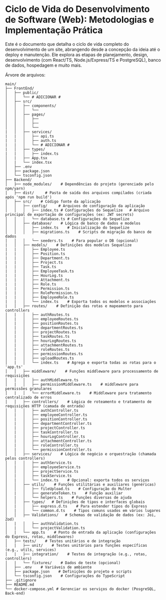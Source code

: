 # Ciclo de Vida do Desenvolvimento de Software (Web): Metodologias e Implementação Prática

Este é o documento que detalha o ciclo de vida completo do desenvolvimento de um site, abrangendo desde a concepção da ideia até o deploy e manutenção. Ele explora as etapas de planejamento, design, desenvolvimento (com React/TS, Node.js/Express/TS e PostgreSQL), banco de dados, hospedagem e muito mais.

Árvore de arquivos:

    main/
    ├── FrontEnd/
    │   ├── public/
    │   │   └── # ADICIONAR #
    │   ├── src/
    │   │   ├── components/
    │   │	│   └── 
    │   │	├── pages/
    │   │   │   ├── 
    │   │   │   ├── 
    │   │   │   └── 
    |   │   ├── services/
    |   |   │   ├── api.ts
    |   |   │   ├── auth.ts
    |   |   │   └── # ADICIONAR #
    |   │   ├── types/
    |   |   │   ├── index.ts
    │   |   ├── App.tsx
    │   |   └── index.tsx
    │   ├── .env
    │   ├── package.json
    │   └── tsconfig.json
    ├── Backend/
    │   ├── node_modules/    # Dependências do projeto (gerenciado pelo npm/yarn)
    │   ├── dist/     # Pasta de saída dos arquivos compilados (criada após 'npm run build')
    │   ├── src/    # Código fonte da aplicação
    │   │   ├── config/     # Arquivos de configuração da aplicação
    │   │	│   ├── index.ts # Configurações do Sequelize   # Arquivo principal de exportação de configurações (ex: JWT secrets)
    │   │	│   └── database.ts # Configurações do Sequelize
    │   │	├── database/    # Lógica de banco de dados e modelos
    │   │   │   ├── index.ts    # Inicialização do Sequelize
    │   │   │   ├── migrations.ts    # Scripts de migração do banco de dados
    │   │   │   └── seeders.ts    # Para popular o DB (opcional)
    |   │   ├── models/    # Definições dos modelos Sequelize
    |   |   │   ├── Employee.ts
    |   |   │   ├── Position.ts
    |   |   │   ├── Department.ts
    |   |   │   ├── Project.ts
    |   |   │   ├── Task.ts
    |   |   │   ├── EmployeeTask.ts
    |   |   │   ├── HourLog.ts
    |   |   │   ├── Attachment.ts
    |   |   │   ├── Role.ts
    |   |   │   ├── Permission.ts
    |   |   │   ├── RolePermission.ts
    |   |   │   ├── EmployeeRole.ts
    |   |   │   └── index.ts    # Exporta todos os modelos e associações
    |   │   ├── routes/    # Definição das rotas e mapeamento para controllers
    │   |   │   ├── authRoutes.ts
    │   |   │   ├── employeeRoutes.ts
    │   |   │   ├── positionRoutes.ts
    │   |   │   ├── departmentRoutes.ts
    │   |   │   ├── projectRoutes.ts
    │   |   │   ├── taskRoutes.ts
    │   |   │   ├── hourLogRoutes.ts
    │   |   │   ├── attachmentRoutes.ts
    │   |   │   ├── roleRoutes.ts
    │   |   │   ├── permissionRoutes.ts
    │   |   │   ├── uploadRoutes.ts
    │   |   │   └── index.ts    # Agrega e exporta todas as rotas para o 'app.ts'
    │   │   ├── middleware/    # Funções middleware para processamento de requisições
    │   |   │   ├── authMiddleware.ts
    │   |   │   ├── permissionMiddleware.ts    # middleware para permissões granulares    
    │   |   │   └── errorMiddleware.ts    # Middleware para tratamento centralizado de erros
    │   │   ├── controllers/    # Lógica de roteamento e tratamento de requisições HTTP (camada de entrada)
    │   │   │   ├── authController.ts
    │   |   │   ├── employeeController.ts
    │   |   │   ├── positionController.ts
    │   |   │   ├── departmentController.ts
    │   |   │   ├── projectController.ts
    │   |   │   ├── taskController.ts
    │   |   │   ├── hourLogController.ts
    │   |   │   ├── attachmentController.ts
    │   |   │   ├── roleController.ts
    │   |   │   └── permissionController.ts
    │   │   ├── services/    # Lógica de negócio e orquestração (chamada pelos controllers)
    │   │   │   ├── authService.ts
    │   |   │   ├── employeeService.ts
    │   │   │   ├── projectService.ts
    │   |   │   ├── taskService.ts
    │   |   │   └── index.ts    # Opcional: exporta todos os serviços
    │   │   ├── utils/    # Funções utilitárias e auxiliares (genéricas)
    │   │   │   ├── fileUpload.ts    # Configuração do Multer
    │   |   │   ├── generateToken.ts    # Função auxiliar
    │   |   │   └── helpers.ts    # Funções diversas de ajuda
    │   │   ├── types/   # Definições de tipos e interfaces globais
    │   |   │   ├── express.d.ts    # Para estender tipos do Express
    │   |   │   └── common.d.ts    # Tipos comuns usados em vários lugares
    │   │   ├── Validations/   # Schemas de validação de dados (ex: Joi, Zod)
    │   |   │   ├── authValidation.ts
    │   |   │   └── projectValidation.ts
    │   |   └── app.ts    # Ponto de entrada da aplicação (configurações do Express, rotas, middlewares)
    │   ├── tests/    # Testes unitários e de integração
    │   |   ├── unit/    # Testes unitários para funções específicas (e.g., utils, services)
    │   |   ├── integration/    # Testes de integração (e.g., rotas, controllers)
    │   |   └── fixtures/    # Dados de teste (opcional)
    │   ├── .env    # Variáveis de ambiente
    │   ├── package.json    # Definições do projeto e scripts
    │   └── tsconfig.json    # Configurações do TypeScript
    ├── .gitignore
    ├── README.md
    └── docker-compose.yml # Gerenciar os serviços do docker (PosgreSQL, Back-end)